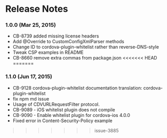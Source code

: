 <!--
#
# Licensed to the Apache Software Foundation (ASF) under one
# or more contributor license agreements.  See the NOTICE file
# distributed with this work for additional information
# regarding copyright ownership.  The ASF licenses this file
# to you under the Apache License, Version 2.0 (the
# "License"); you may not use this file except in compliance
# with the License.  You may obtain a copy of the License at
#
# http://www.apache.org/licenses/LICENSE-2.0
#
# Unless required by applicable law or agreed to in writing,
# software distributed under the License is distributed on an
# "AS IS" BASIS, WITHOUT WARRANTIES OR CONDITIONS OF ANY
#  KIND, either express or implied.  See the License for the
# specific language governing permissions and limitations
# under the License.
#
-->
# Release Notes

### 1.0.0 (Mar 25, 2015)
* CB-8739 added missing license headers
* Add @Override to CustomConfigXmlParser methods
* Change ID to cordova-plugin-whitelist rather than reverse-DNS-style
* Tweak CSP examples in README
* CB-8660 remove extra commas from package.json
<<<<<<< HEAD
=======

### 1.1.0 (Jun 17, 2015)
* CB-9128 cordova-plugin-whitelist documentation translation: cordova-plugin-whitelist
* fix npm md issue
* Usage of CDVURLRequestFilter protocol.
* CB-9089 - iOS whitelist plugin does not compile
* CB-9090 - Enable whitelist plugin for cordova-ios 4.0.0
* Fixed error in Content-Security-Policy example
>>>>>>> issue-3885
